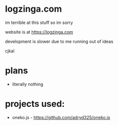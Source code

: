 # logzinga.com
im terrible at this stuff so im sorry 


website is at https://logzinga.com

development is slower due to me running out of ideas

cjkal


# plans
* literally nothing

# projects used:

* oneko.js - https://github.com/adryd325/oneko.js